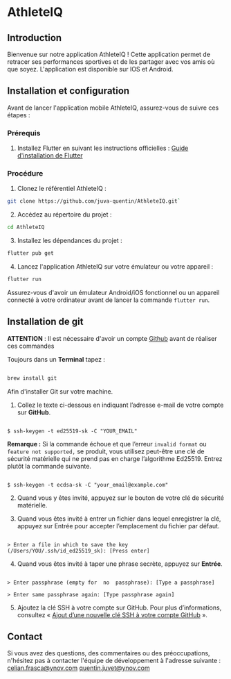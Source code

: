 # AthleteIQ

## Introduction
Bienvenue sur notre application AthleteIQ ! Cette application permet de retracer ses performances sportives et de les partager avec vos amis où que soyez. L'application est disponible sur IOS et Android.

## Installation et configuration

Avant de lancer l'application mobile AthleteIQ, assurez-vous de suivre ces étapes :

### Prérequis

1.  Installez Flutter en suivant les instructions officielles : [Guide d'installation de Flutter](https://flutter.dev/docs/get-started/install)

### Procédure

1.  Clonez le référentiel AthleteIQ :

```bash
git clone https://github.com/juva-quentin/AthleteIQ.git`
``` 

2.  Accédez au répertoire du projet :
```bash
cd AthleteIQ
```

3.  Installez les dépendances du projet :
```bash
flutter pub get
```

4.  Lancez l'application AthleteIQ sur votre émulateur ou votre appareil :
```bash
flutter run
```

Assurez-vous d'avoir un émulateur Android/iOS fonctionnel ou un appareil connecté à votre ordinateur avant de lancer la commande `flutter run`.

## Installation de git

 **ATTENTION** : Il est nécessaire d'avoir un compte [Github](https://github.com/) avant de réaliser ces commandes

Toujours dans un **Terminal** tapez :

```bash

brew install git

```
Afin d'installer Git sur votre machine.

1. Collez le texte ci-dessous en indiquant l’adresse e-mail de votre compte sur **GitHub**.

```shell

$ ssh-keygen -t ed25519-sk -C "YOUR_EMAIL"

```

**Remarque :** Si la commande échoue et que l’erreur `invalid format` ou `feature not supported,` se produit, vous utilisez peut-être une clé de sécurité matérielle qui ne prend pas en charge l’algorithme Ed25519. Entrez plutôt la commande suivante.

```shell

$ ssh-keygen -t ecdsa-sk -C "your_email@example.com"

```

2. Quand vous y êtes invité, appuyez sur le bouton de votre clé de sécurité matérielle.

3. Quand vous êtes invité à entrer un fichier dans lequel enregistrer la clé, appuyez sur Entrée pour accepter l’emplacement du fichier par défaut.

```shell

> Enter a file in which to save the key (/Users/YOU/.ssh/id_ed25519_sk): [Press enter]

```

4. Quand vous êtes invité à taper une phrase secrète, appuyez sur **Entrée**.

```shell

> Enter passphrase (empty for  no  passphrase): [Type a passphrase]

> Enter same passphrase again: [Type passphrase again]

```

5. Ajoutez la clé SSH à votre compte sur GitHub. Pour plus d’informations, consultez « [Ajout d’une nouvelle clé SSH à votre compte GitHub](https://docs.github.com/fr/authentication/connecting-to-github-with-ssh/adding-a-new-ssh-key-to-your-github-account) ».

## Contact

Si vous avez des questions, des commentaires ou des préoccupations, n'hésitez pas à contacter l'équipe de développement à l'adresse suivante : celian.frasca@ynov.com
quentin.juvet@ynov.com
